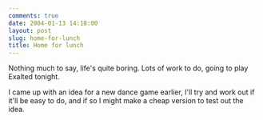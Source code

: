 ```yaml
---
comments: true
date: 2004-01-13 14:18:00
layout: post
slug: home-for-lunch
title: Home for lunch
---
```


Nothing much to say, life's quite boring.  Lots of work to do, going to play Exalted tonight.  

I came up with an idea for a new dance game earlier, I'll try and work out if it'll be easy to do, and if so I might make a cheap version to test out the idea.  
